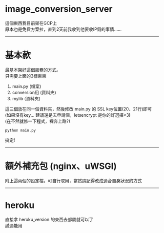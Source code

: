 # image_conversion_server
這個東西我目前架在GCP上    
原本也是免費方案拉，直到2天前我收到他要收IP錢的事情......    

----

# 基本款

最基本架好這個服務的方式。    
只需要上面的3樣東東    

1. main.py (檔案)    
2. conversion用 (資料夾)    
3. mylib (資料夾)    

這三個放在同一個資料夾，然後修改 main.py 的 SSL key位置(20、21行)即可    
(如果沒有key... 建議還是去申請個，letsencrypt 是你的好選擇<3)    
(在不然就修一下程式，裸奔上路?)    
```
python main.py
```
搞定!    

----

# 額外補充包 (nginx、uWSGI)

附上這兩個的設定檔，可自行取用，當然請記得改成適合自身狀況的方式    

----

# heroku
直接拿 heroku_version 的東西去部屬就可以了     
試過能用     
